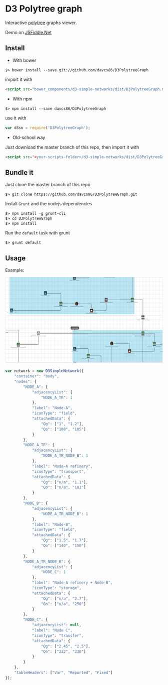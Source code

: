 # D3 Polytree graph

Interactive [polytree](https://www.google.com/search?q=polytree) graphs viewer.

Demo on [JSFiddle.Net](https://jsfiddle.net/davcs86/bffszf0d/2/)

## Install

- With bower

```shell
$> bower install --save git://github.com/davcs86/D3PolytreeGraph
```

import it with

```html
<script src="bower_components/d3-simple-networks/dist/D3PolytreeGraph.min.js"></script>
```

- With npm

```shell
$> npm install --save davcs86/D3PolytreeGraph
```

use it with

```js
var d3sn = require('D3PolytreeGraph');
```

- Old-school way
 
Just download the master branch of this repo, then import it with 

```html
<script src="<your-scripts-folder>/d3-simple-networks/dist/D3PolytreeGraph.min.js"></script>
```

## Bundle it

Just clone the master branch of this repo

```shell
$> git clone https://github.com/davcs86/D3PolytreeGraph.git
```

Install `Grunt` and the nodejs dependencies

```shell
$> npm install -g grunt-cli
$> cd D3PolytreeGraph
$> npm install
```

Run the `default` task with grunt

```shell
$> grunt default
```


## Usage

Example:

![Alt text](/dist/screenshot.png?raw=true "Example")

```js
var network = new D3SimpleNetwork({
    "container": "body",
    "nodes": {
        "NODE_A": {
            "adjacencyList": {
                "NODE_A_TR": 1
            },
            "label": "Node-A",
            "iconType": "field",
            "attachedData": {
                "Qg": ["1", "1.2"],
                "Qo": ["100", "105"]
            }
        },
        "NODE_A_TR": {
            "adjacencyList": {
                "NODE_A_TR_NODE_B": 1
            },
            "label": "Node-A refinery",
            "iconType": "transport",
            "attachedData": {
                "Qg": ["n/a", "1.1"],
                "Qo": ["n/a", "101"]
            }
        },
        "NODE_B": {
            "adjacencyList": {
                "NODE_A_TR_NODE_B": 1
            },
            "label": "Node-B",
            "iconType": "field",
            "attachedData": {
                "Qg": ["1.5", "1.7"],
                "Qo": ["140", "150"]
            }
        },
        "NODE_A_TR_NODE_B": {
            "adjacencyList": {
                "NODE_C": 1
            },
            "label": "Node-A refinery + Node-B",
            "iconType": "storage",
            "attachedData": {
                "Qg": ["n/a", "2.7"],
                "Qo": ["n/a", "250"]
            }
        },
        "NODE_C": {
            "adjacencyList": null,
            "label": "Node C",
            "iconType": "transfer",
            "attachedData": {
                "Qg": ["2.45", "2.5"],
                "Qo": ["232", "230"]
            }
        }
    },
    "tableHeaders": ["Var", "Reported", "Fixed"]
});
```
